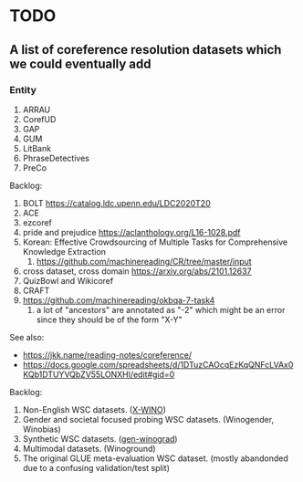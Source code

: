 # TODO
## A list of coreference resolution datasets which we could eventually add

### Entity
1. ARRAU
1. CorefUD
1. GAP
1. GUM
1. LitBank
1. PhraseDetectives
1. PreCo

Backlog:
1. BOLT https://catalog.ldc.upenn.edu/LDC2020T20
1. ACE
1. ezcoref
1. pride and prejudice https://aclanthology.org/L16-1028.pdf
1. Korean: Effective Crowdsourcing of Multiple Tasks for Comprehensive Knowledge
Extraction
    1. https://github.com/machinereading/CR/tree/master/input
1. cross dataset, cross domain https://arxiv.org/abs/2101.12637
1. QuizBowl and Wikicoref
1. CRAFT
1. https://github.com/machinereading/okbqa-7-task4
    1. a lot of "ancestors" are annotated as "-2" which might be an error since they should be of the form "X-Y"

See also:
- https://jkk.name/reading-notes/coreference/
- https://docs.google.com/spreadsheets/d/1DTuzCAOcqEzKqQNFcLVAx0KQb1DTUYVQbZV55LONXHI/edit#gid=0


Backlog:

1. Non-English WSC datasets. ([X-WINO](https://aclanthology.org/2021.findings-acl.310/))
1. Gender and societal focused probing WSC datasets. (Winogender, Winobias)
1. Synthetic WSC datasets. ([gen-winograd](https://aclanthology.org/2023.emnlp-main.44.pdf))
1. Multimodal datasets. (Winoground)
1. The original GLUE meta-evaluation WSC dataset. (mostly abandonded due to a confusing validation/test split)
